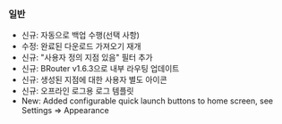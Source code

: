 ### 일반
- 신규: 자동으로 백업 수행(선택 사항)
- 수정: 완료된 다운로드 가져오기 재개
- 신규: "사용자 정의 지점 있음" 필터 추가
- 신규: BRouter v1.6.3으로 내부 라우팅 업데이트
- 신규: 생성된 지점에 대한 사용자 별도 아이콘
- 신규: 오프라인 로그용 로그 템플릿
- New: Added configurable quick launch buttons to home screen, see Settings => Appearance
